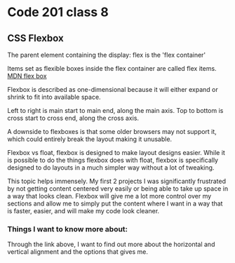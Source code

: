 # Code 201 class 8

## CSS Flexbox

The parent element containing the display: flex is the 'flex container'

Items set as flexible boxes inside the flex container are called flex items.  [MDN flex box](https://developer.mozilla.org/en-US/docs/Learn/CSS/CSS_layout/Flexbox)

Flexbox is described as one-dimensional because it will either expand or shrink to fit into available space.

Left to right is main start to main end, along the main axis.  Top to bottom is cross start to cross end, along the cross axis.

A downside to flexboxes is that some older browsers may not support it, which could entirely break the layout making it unusable. 

Flexbox vs float, flexbox is designed to make layout designs easier.  While it is possible to do the things flexbox does with float, flexbox is specifically designed to do layouts in a much simpler way without a lot of tweaking.

This topic helps immensely.  My first 2 projects I was significantly frustrated by not getting content centered very easily or being able to take up space in a way that looks clean.  Flexbox will give me a lot more control over my sections and allow me to simply put the content where I want in a way that is faster, easier, and will make my code look cleaner.

### Things I want to know more about:

Through the link above, I want to find out more about the horizontal and vertical alignment and the options that gives me.

